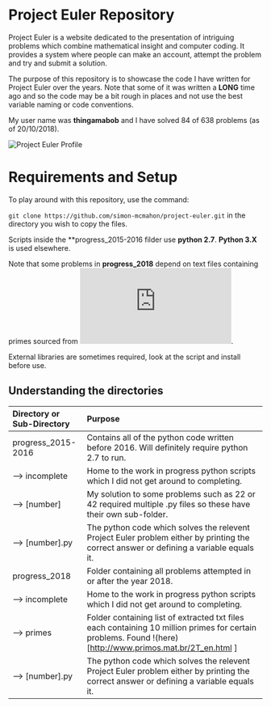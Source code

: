 # Project Euler Repository

Project Euler is a website dedicated to the presentation of intriguing problems which combine mathematical insight and computer coding. It provides a system where people can make an account, attempt the problem and try and submit a solution.

The purpose of this repository is to showcase the code I have written for Project Euler over the years. Note that some of it was written a **LONG** time ago and so the code may be a bit rough in places and not use the best variable naming or code conventions.

My user name was **thingamabob** and I have solved 84 of 638 problems (as of 20/10/2018).  

![Project Euler Profile](https://projecteuler.net/profile/thingamabob.png)

# Requirements and Setup

To play around with this repository, use the command:

`git clone https://github.com/simon-mcmahon/project-euler.git` in the directory you wish to copy the files.

Scripts inside the **progress_2015-2016 filder use **python 2.7**.  **Python 3.X** is used elsewhere.

Note that some problems in **progress_2018** depend on text files containing primes sourced from ![here](http://www.primos.mat.br/2T_en.html).

External libraries are sometimes required, look at the script and install before use.

## Understanding the directories

| Directory or Sub-Directory | Purpose |
| :--- | :--- |
|progress_2015-2016 | Contains all of the python code written before 2016. Will definitely require python 2.7 to run. |
|   ⟶ incomplete | Home to the work in progress python scripts which I did not get around to completing. |
|   ⟶ [number] | My solution to some problems such as 22 or 42 required multiple .py files so these have their own sub-folder.|
|   ⟶ [number].py | The python code which solves the relevent Project Euler problem either by printing the correct answer or defining a variable equals it. |
|progress_2018 | Folder containing all problems attempted in or after the year 2018. |
|   ⟶ incomplete | Home to the work in progress python scripts which I did not get around to completing. |
|   ⟶ primes | Folder containing list of extracted txt files each containing 10 million primes for certain problems. Found !(here)[http://www.primos.mat.br/2T_en.html	]  |
|   ⟶ [number].py | The python code which solves the relevent Project Euler problem either by printing the correct answer or defining a variable equals it. |
